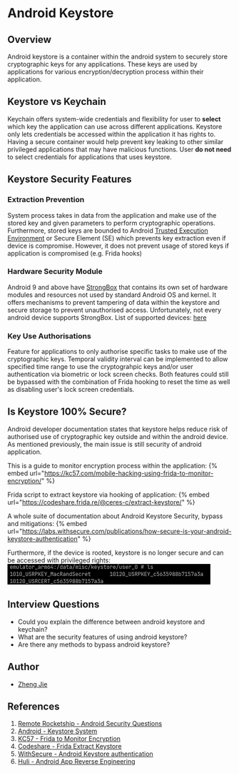 # Android Keystore

## Overview

Android keystore is a container within the android system to securely store cryptographic keys for any applications. These keys are used by applications for various encryption/decryption process within their application. 

## Keystore vs Keychain

Keychain offers system-wide credentials and flexibility for user to **select** which key the application can use across different applications. Keystore only lets credentials be accessed within the application it has rights to. Having a secure container would help prevent key leaking to other similar privileged applications that may have malicious functions. User **do not need** to select credentials for applications that uses keystore.

## Keystore Security Features

### Extraction Prevention

System process takes in data from the application and make use of the stored key and given parameters to perform cryptographic operations. Furthermore, stored keys are bounded to Android [Trusted Execution Environment](https://source.android.com/docs/security/features/trusty) or Secure Element (SE) which prevents key extraction even if device is compromise. However, it does not prevent usage of stored keys if application is compromised (e.g. Frida hooks)

### Hardware Security Module

Android 9 and above have [StrongBox](https://source.android.com/docs/security/features/keystore) that contains its own set of hardware modules and resources not used by standard Android OS and kernel. It offers mechanisms to prevent tampering of data within the keystore and secure storage to prevent unauthorised access. Unfortunately, not every android device supports StrongBox. List of supported devices: [here](https://www.android-device-security.org/database/?show=Trusted%20Execution%20Environment;Strongbox&sortBy=COUNT%20Lab%20Strongbox%20True;COUNT%20Lab%20Strongbox%20False&order=-1&preDefinedScore=defaultSecurity&securityScoreLabel-API%20Level=High&securityScoreLabel-Patchlevel=High&securityScoreLabel-Fingerprint=Low&securityScoreLabel-Keymaster%20Version=Moderate&securityScoreLabel-Key%20Attestation%20Unique%20ID=High&securityScoreLabel-Keystore%20Export=High&securityScoreLabel-Keystore%20Import=Low&securityScoreLabel-OpenApi%20eSE=Low&securityScoreLabel-Embedded%20SIM%20(eSIM)=Low&securityScoreLabel-Strongbox=High&securityScoreLabel-A%2FB%20System%20Updates=High&securityScoreLabel-Identity%20Credential=High&securityScoreLabel-Protected%20Confirmation=High&securityScoreLabel-Trusted%20Execution%20Environment=High&securityScoreLabel-Encrypted%20Shared%20Preferences=High&securityScoreLabel-Android%20Virtualization%20Framework=Moderate&securityScoreLabel-Multiple%20User%20Support=High&securityScoreCalculationApproach=true&page=1&rows=25)

### Key Use Authorisations

Feature for applications to only authorise specific tasks to make use of the cryptographic keys. Temporal validity interval can be implemented to allow specified time range to use the cryptograhpic keys and/or user authentication via biometric or lock screen checks. Both features could still be bypassed with the combination of Frida hooking to reset the time as well as disabling user's lock screen credentials.

## Is Keystore 100% Secure?

Android developer documentation states that keystore helps reduce risk of authorised use of cryptographic key outside and within the android device. As mentioned previously, the main issue is still security of android application.

This is a guide to monitor encryption process within the application:
{% embed url="https://kc57.com/mobile-hacking-using-frida-to-monitor-encryption/" %}

Frida script to extract keystore via hooking of application:
{% embed url="https://codeshare.frida.re/@ceres-c/extract-keystore/" %}

A whole suite of documentation about Android Keystore Security, bypass and mitigations:
{% embed url="https://labs.withsecure.com/publications/how-secure-is-your-android-keystore-authentication" %}

Furthermore, if the device is rooted, keystore is no longer secure and can be accessed with privileged rights:
![keystore](../../.gitbook/assets/mobsec/android/keystore-path.png)


## Interview Questions

* Could you explain the difference between android keystore and keychain?
* What are the security features of using android keystore?
* Are there any methods to bypass android keystore? 

## Author

- [Zheng Jie](https://github.com/Bread7)

## References

1. [Remote Rocketship - Android Security Questions](https://www.remoterocketship.com/advice/guide/android-engineer/android-security-specialist-interview-questions-and-answers)
2. [Android - Keystore System](https://developer.android.com/privacy-and-security/keystore)
3. [KC57 - Frida to Monitor Encryption](https://kc57.com/mobile-hacking-using-frida-to-monitor-encryption/)
4. [Codeshare - Frida Extract Keystore](https://codeshare.frida.re/@ceres-c/extract-keystore/)
5. [WithSecure - Android Keystore authentication](https://labs.withsecure.com/publications/how-secure-is-your-android-keystore-authentication)
6. [Huli - Android App Reverse Engineering](https://blog.huli.tw/2023/04/27/en/android-apk-decompile-intro-4/)